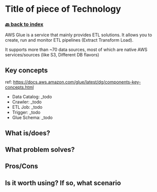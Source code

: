 # Title of piece of Technology
### [🔙 back to index](../README.md)

AWS Glue is a service that mainly provides ETL solutions. It allows you to create, run and monitor ETL pipelines (Extract Transform Load).

It supports more than ~70 data sources, most of which are native AWS services/sources (like S3, Different DB flavors)

## Key concepts

ref: https://docs.aws.amazon.com/glue/latest/dg/components-key-concepts.html
- Data Catalog: _todo
- Crawler: _todo
- ETL Job: _todo
- Trigger: _todo
- Glue Schema: _todo

## What is/does?

## What problem solves?

## Pros/Cons

## Is it worth using? If so, what scenario
